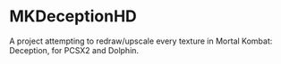 # MKDeceptionHD
A project attempting to redraw/upscale every texture in Mortal Kombat: Deception, for PCSX2 and Dolphin.
